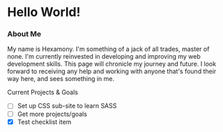 # Hello World!
### About Me
My name is Hexamony. I'm something of a jack of all trades, master of none. I'm currently reinvested in developing and improving my web development skills. This page will chronicle my journey and future. I look forward to receiving any help and working with anyone that's found their way here, and sees something in me.

Current Projects & Goals
- [ ]  Set up CSS sub-site to learn SASS
- [ ]  Get more projects/goals
- [X]  Test checklist item
